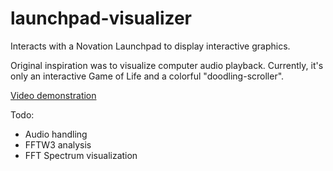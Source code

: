 launchpad-visualizer
====================

Interacts with a Novation Launchpad to display interactive graphics.

Original inspiration was to visualize computer audio playback.
Currently, it's only an interactive Game of Life and a colorful "doodling-scroller".

[Video demonstration](https://youtu.be/kKwqy_cykw0)

Todo:
* Audio handling
* FFTW3 analysis
* FFT Spectrum visualization
